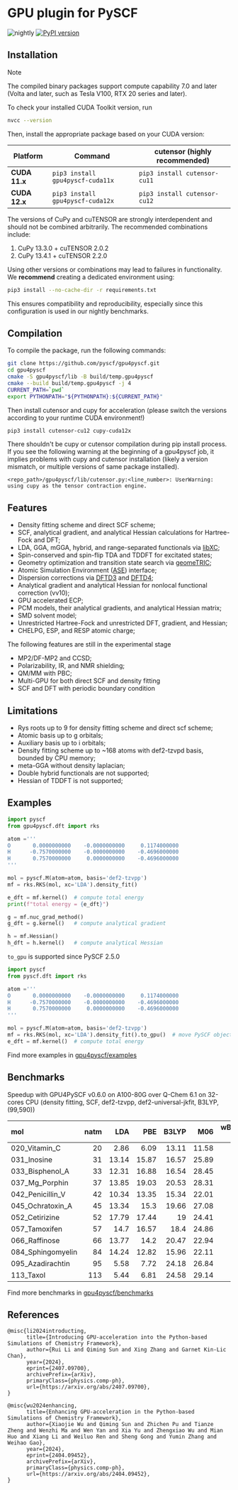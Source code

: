 GPU plugin for PySCF
====================
![nightly](https://github.com/pyscf/gpu4pyscf/actions/workflows/nightly_build.yml/badge.svg)
[![PyPI version](https://badge.fury.io/py/gpu4pyscf-cuda11x.svg)](https://badge.fury.io/py/gpu4pyscf-cuda11x)

Installation
--------

> [!NOTE]
> The compiled binary packages support compute capability 7.0 and later (Volta and later, such as Tesla V100, RTX 20 series and later).

To check your installed CUDA Toolkit version, run
```sh
nvcc --version
```
Then, install the appropriate package based on your CUDA version:

| Platform      | Command                               | cutensor (**highly recommended**)|
----------------| --------------------------------------|----------------------------------|
| **CUDA 11.x** |  ```pip3 install gpu4pyscf-cuda11x``` | ```pip3 install cutensor-cu11``` |
| **CUDA 12.x** |  ```pip3 install gpu4pyscf-cuda12x``` | ```pip3 install cutensor-cu12``` |

The versions of CuPy and cuTENSOR are strongly interdependent and should not be combined arbitrarily.
The recommended combinations include:
1. CuPy 13.3.0 + cuTENSOR 2.0.2
2. CuPy 13.4.1 + cuTENSOR 2.2.0

Using other versions or combinations may lead to failures in functionality. 
We **recommend** creating a dedicated environment using:
```sh
pip3 install --no-cache-dir -r requirements.txt
```
This ensures compatibility and reproducibility, especially since this configuration is used in our nightly benchmarks.

Compilation
--------
To compile the package, run the following commands:
```sh
git clone https://github.com/pyscf/gpu4pyscf.git
cd gpu4pyscf
cmake -S gpu4pyscf/lib -B build/temp.gpu4pyscf
cmake --build build/temp.gpu4pyscf -j 4
CURRENT_PATH=`pwd`
export PYTHONPATH="${PYTHONPATH}:${CURRENT_PATH}"
```
Then install cutensor and cupy for acceleration (please switch the versions according to your runtime CUDA environment!)
```sh
pip3 install cutensor-cu12 cupy-cuda12x
```
There shouldn't be cupy or cutensor compilation during pip install process. If you see the following warning at the beginning of a gpu4pyscf job, it implies problems with cupy and cutensor installation (likely a version mismatch, or multiple versions of same package installed).
```
<repo_path>/gpu4pyscf/lib/cutensor.py:<line_number>: UserWarning: using cupy as the tensor contraction engine.
```

Features
--------
- Density fitting scheme and direct SCF scheme;
- SCF, analytical gradient, and analytical Hessian calculations for Hartree-Fock and DFT;
- LDA, GGA, mGGA, hybrid, and range-separated functionals via [libXC](https://gitlab.com/libxc/libxc/-/tree/master/);
- Spin-conserved and spin-flip TDA and TDDFT for excitated states;
- Geometry optimization and transition state search via [geomeTRIC](https://geometric.readthedocs.io/en/latest/);
- Atomic Simulation Environment ([ASE](https://gitlab.com/ase/ase)) interface;
- Dispersion corrections via [DFTD3](https://github.com/dftd3/simple-dftd3) and [DFTD4](https://github.com/dftd4/dftd4);
- Analytical gradient and analytical Hessian for nonlocal functional correction (vv10);
- GPU accelerated ECP;
- PCM models, their analytical gradients, and analytical Hessian matrix;
- SMD solvent model;
- Unrestricted Hartree-Fock and unrestricted DFT, gradient, and Hessian;
- CHELPG, ESP, and RESP atomic charge;

The following features are still in the experimental stage
- MP2/DF-MP2 and CCSD;
- Polarizability, IR, and NMR shielding;
- QM/MM with PBC;
- Multi-GPU for both direct SCF and density fitting
- SCF and DFT with periodic boundary condition

Limitations
--------
- Rys roots up to 9 for density fitting scheme and direct scf scheme;
- Atomic basis up to g orbitals;
- Auxiliary basis up to i orbitals;
- Density fitting scheme up to ~168 atoms with def2-tzvpd basis, bounded by CPU memory;
- meta-GGA without density laplacian;
- Double hybrid functionals are not supported;
- Hessian of TDDFT is not supported;

Examples
--------
```python
import pyscf
from gpu4pyscf.dft import rks

atom ='''
O       0.0000000000    -0.0000000000     0.1174000000
H      -0.7570000000    -0.0000000000    -0.4696000000
H       0.7570000000     0.0000000000    -0.4696000000
'''

mol = pyscf.M(atom=atom, basis='def2-tzvpp')
mf = rks.RKS(mol, xc='LDA').density_fit()

e_dft = mf.kernel()  # compute total energy
print(f"total energy = {e_dft}")

g = mf.nuc_grad_method()
g_dft = g.kernel()   # compute analytical gradient

h = mf.Hessian()
h_dft = h.kernel()   # compute analytical Hessian

```

`to_gpu` is supported since PySCF 2.5.0
```python
import pyscf
from pyscf.dft import rks

atom ='''
O       0.0000000000    -0.0000000000     0.1174000000
H      -0.7570000000    -0.0000000000    -0.4696000000
H       0.7570000000     0.0000000000    -0.4696000000
'''

mol = pyscf.M(atom=atom, basis='def2-tzvpp')
mf = rks.RKS(mol, xc='LDA').density_fit().to_gpu()  # move PySCF object to GPU4PySCF object
e_dft = mf.kernel()  # compute total energy

```

Find more examples in [gpu4pyscf/examples](https://github.com/pyscf/gpu4pyscf/tree/master/examples)

Benchmarks
--------
Speedup with GPU4PySCF v0.6.0 on A100-80G over Q-Chem 6.1 on 32-cores CPU (density fitting, SCF, def2-tzvpp, def2-universal-jkfit, B3LYP, (99,590))

| mol               |   natm |    LDA |    PBE |   B3LYP |    M06 |   wB97m-v |
|:------------------|-------:|-------:|-------:|--------:|-------:|----------:|
| 020_Vitamin_C     |     20 |   2.86 |   6.09 |   13.11 |  11.58 |     17.46 |
| 031_Inosine       |     31 |  13.14 |  15.87 |   16.57 |  25.89 |     26.14 |
| 033_Bisphenol_A   |     33 |  12.31 |  16.88 |   16.54 |  28.45 |     28.82 |
| 037_Mg_Porphin    |     37 |  13.85 |  19.03 |   20.53 |  28.31 |     30.27 |
| 042_Penicillin_V  |     42 |  10.34 |  13.35 |   15.34 |  22.01 |     24.2  |
| 045_Ochratoxin_A  |     45 |  13.34 |  15.3  |   19.66 |  27.08 |     25.41 |
| 052_Cetirizine    |     52 |  17.79 |  17.44 |   19    |  24.41 |     25.87 |
| 057_Tamoxifen     |     57 |  14.7  |  16.57 |   18.4  |  24.86 |     25.47 |
| 066_Raffinose     |     66 |  13.77 |  14.2  |   20.47 |  22.94 |     25.35 |
| 084_Sphingomyelin |     84 |  14.24 |  12.82 |   15.96 |  22.11 |     24.46 |
| 095_Azadirachtin  |     95 |   5.58 |   7.72 |   24.18 |  26.84 |     25.21 |
| 113_Taxol         |    113 |   5.44 |   6.81 |   24.58 |  29.14 |    nan    |

Find more benchmarks in [gpu4pyscf/benchmarks](https://github.com/pyscf/gpu4pyscf/tree/master/benchmarks)

References
---------
```
@misc{li2024introducting,
      title={Introducing GPU-acceleration into the Python-based Simulations of Chemistry Framework},
      author={Rui Li and Qiming Sun and Xing Zhang and Garnet Kin-Lic Chan},
      year={2024},
      eprint={2407.09700},
      archivePrefix={arXiv},
      primaryClass={physics.comp-ph},
      url={https://arxiv.org/abs/2407.09700},
}

@misc{wu2024enhancing,
      title={Enhancing GPU-acceleration in the Python-based Simulations of Chemistry Framework},
      author={Xiaojie Wu and Qiming Sun and Zhichen Pu and Tianze Zheng and Wenzhi Ma and Wen Yan and Xia Yu and Zhengxiao Wu and Mian Huo and Xiang Li and Weiluo Ren and Sheng Gong and Yumin Zhang and Weihao Gao},
      year={2024},
      eprint={2404.09452},
      archivePrefix={arXiv},
      primaryClass={physics.comp-ph},
      url={https://arxiv.org/abs/2404.09452},
}
```

